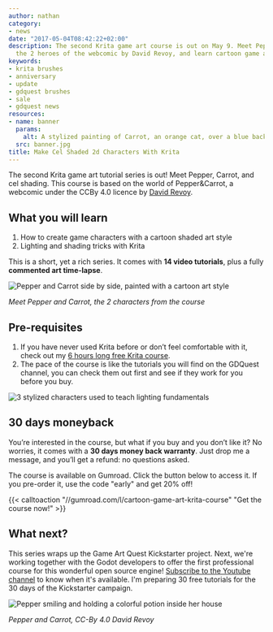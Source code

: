 ```yaml
---
author: nathan
category:
- news
date: "2017-05-04T08:42:22+02:00"
description: The second Krita game art course is out on May 9. Meet Pepper and Carrot,
  the 2 heroes of the webcomic by David Revoy, and learn cartoon game art!
keywords:
- krita brushes
- anniversary
- update
- gdquest brushes
- sale
- gdquest news
resources:
- name: banner
  params:
    alt: A stylized painting of Carrot, an orange cat, over a blue background
  src: banner.jpg
title: Make Cel Shaded 2d Characters With Krita
---
```


The second Krita game art tutorial series is out! Meet Pepper, Carrot, and cel shading. This course is based on the world of Pepper&Carrot, a webcomic under the CCBy 4.0 licence by [David Revoy](//davidrevoy.com/).


## What you will learn

1. How to create game characters with a cartoon shaded art style
1. Lighting and shading tricks with Krita

This is a short, yet a rich series. It comes with **14 video tutorials**, plus a fully **commented art time-lapse**.

![Pepper and Carrot side by side, painted with a cartoon art style](/img/product/krita/cel-shaded-game-art/pepper-and-carrot-artwork.jpg)

*Meet Pepper and Carrot, the 2 characters from the course*

## Pre-requisites

1. If you have never used Krita before or don’t feel comfortable with it, check out my [6 hours long free Krita course](/tutorial/art/krita-tutorial-for-game-artists/).
1. The pace of the course is like the tutorials you will find on the GDQuest channel, you can check them out first and see if they work for you before you buy.

![3 stylized characters used to teach lighting fundamentals](/img/post/2017/news/godot-engine-kickstarter/krita-course-cel-shading.jpg)

## 30 days moneyback

You’re interested in the course, but what if you buy and you don’t like it? No worries, it comes with a **30 days money back warranty**. Just drop me a message, and you’ll get a refund: no questions asked.

The course is available on Gumroad. Click the button below to access it. If you pre-order it, use the code "early" and get 20% off!

{{< calltoaction "//gumroad.com/l/cartoon-game-art-krita-course" "Get the course now!" >}}

## What next?

This series wraps up the Game Art Quest Kickstarter project. Next, we're working together with the Godot developers to offer the first professional course for this wonderful open source engine! [Subscribe to the Youtube channel](//www.youtube.com/c/gdquest) to know when it's available. I'm preparing 30 free tutorials for the 30 days of the Kickstarter campaign.

![Pepper smiling and holding a colorful potion inside her house](/img/product/krita/cel-shaded-game-art/pepper-carrot-cover-by-david-revoy.jpg)

*Pepper and Carrot, CC-By 4.0 David Revoy*
